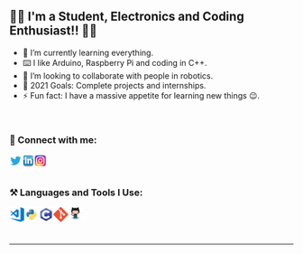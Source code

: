 
## 👨‍💻 I'm a Student, Electronics and Coding Enthusiast!! 👨‍💻

- 🌱 I’m currently learning everything.
- ⌨️ I like Arduino, Raspberry Pi and coding in C++.
- 👯 I’m looking to collaborate with people in robotics.
- 🥅 2021 Goals: Complete projects and internships.
- ⚡ Fun fact: I have a massive appetite for learning new things 😉.

<br />

### 🤝 Connect with me:

[<img align="left" alt="kshitij | Twitter" width="22px" src="https://raw.githubusercontent.com/Kshitij-Sharma7/Kshitij-Sharma7/master/res/twitter_logo.png" />][twitter]
[<img align="left" alt="kshitij | LinkedIn" width="22px" src="https://raw.githubusercontent.com/Kshitij-Sharma7/Kshitij-Sharma7/master/res/linkedin_logo.png" />][linkedin]
[<img align="left" alt="kshitij | Instagram" width="22px" src="https://raw.githubusercontent.com/Kshitij-Sharma7/Kshitij-Sharma7/master/res/instagram_logo.png" />][instagram]

<br />
<br />

### ⚒️ Languages and Tools I Use:

[<img align="left" alt="Visual Studio Code" width="26px" src="https://raw.githubusercontent.com/github/explore/80688e429a7d4ef2fca1e82350fe8e3517d3494d/topics/visual-studio-code/visual-studio-code.png" />][visual studio]
[<img align="left" alt="Python" width="26px" src="https://raw.githubusercontent.com/github/explore/80688e429a7d4ef2fca1e82350fe8e3517d3494d/topics/python/python.png" />][python]
[<img align="left" alt="C++" width="26px" src="https://raw.githubusercontent.com/Kshitij-Sharma7/Kshitij-Sharma7/master/res/c++_logo.png" />][cpp]
[<img align="left" alt="Git" width="26px" src="https://raw.githubusercontent.com/Kshitij-Sharma7/Kshitij-Sharma7/master/res/git_logo.png" />][git]
[<img align="left" alt="GitHub" width="26px" src="https://raw.githubusercontent.com/Kshitij-Sharma7/Kshitij-Sharma7/master/res/github_logo.png" />][github]

<br />
<br />
<br />

---

[twitter]: https://twitter.com/crkshitij7
[instagram]: https://www.instagram.com/kshitij_sharma7/
[linkedin]: https://www.linkedin.com/in/kshitij-sharma-56b3561a1/
[visual studio]: https://code.visualstudio.com/
[python]: https://www.python.org/
[cpp]: https://en.wikipedia.org/wiki/C%2B%2B
[git]: https://git-scm.com/
[github]: https://github.com/
